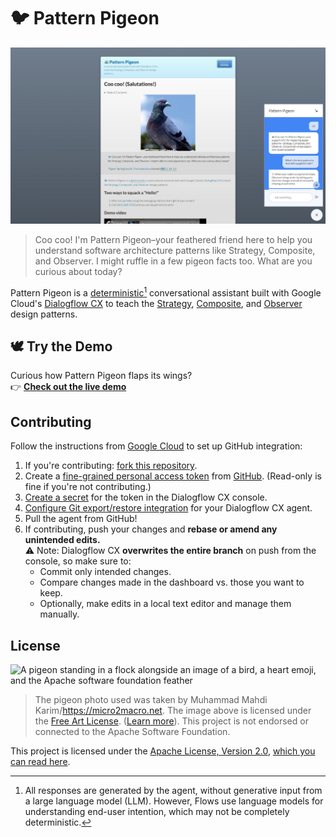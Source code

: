 <!-- Updating this README.md? Remember to update https://github.com/thatrobotdev/Pattern-Pigeon-website/ as well! -->

# 🐦 Pattern Pigeon

![Screenshot](.github/README/Screenshot%202025-04-17%20at%2011-34-51%20Coo%20coo!%20(Salutations!)%20🐦%20Pattern%20Pigeon.png)

> Coo coo! I'm Pattern Pigeon–your feathered friend here to help you understand software architecture patterns like Strategy, Composite, and Observer. I might ruffle in a few pigeon facts too. What are you curious about today?

Pattern Pigeon is a [deterministic](https://cloud.google.com/dialogflow/cx/docs/generative-deterministic#deterministic)[^1] conversational assistant built with Google Cloud's [Dialogflow CX](https://dialogflow.cloud.google.com/cx/projects) to teach the [Strategy](https://en.wikipedia.org/wiki/Strategy_pattern), [Composite](https://en.wikipedia.org/wiki/Composite_pattern), and [Observer](https://en.wikipedia.org/wiki/Observer_pattern) design patterns.

[^1]: All responses are generated by the agent, without generative input from a large language model (LLM). However, Flows use language models for understanding end-user intention, which may not be completely deterministic.

## 🕊️ Try the Demo

Curious how Pattern Pigeon flaps its wings?  
👉 [**Check out the live demo**](https://www.jameskerrane.com/projects/pattern-pigeon/)

## Contributing

Follow the instructions from [Google Cloud](https://cloud.google.com/dialogflow/cx/docs/concept/github) to set up GitHub integration:

1. If you're contributing: [fork this repository](https://github.com/thatrobotdev/Pattern-Pigeon/fork).
2. Create a [fine-grained personal access token](https://cloud.google.com/dialogflow/cx/docs/concept/github#access_token) from [GitHub](https://docs.github.com/en/authentication/keeping-your-account-and-data-secure/creating-a-personal-access-token). (Read-only is fine if you're not contributing.)
3. [Create a secret](https://cloud.google.com/dialogflow/cx/docs/concept/github) for the token in the Dialogflow CX console.
4. [Configure Git export/restore integration](https://cloud.google.com/dialogflow/cx/docs/concept/github#dialogflow_config) for your Dialogflow CX agent.
5. Pull the agent from GitHub!
6. If contributing, push your changes and **rebase or amend any unintended edits.**  
   ⚠️ Note: Dialogflow CX **overwrites the entire branch** on push from the console, so make sure to:
   - Commit only intended changes.
   - Compare changes made in the dashboard vs. those you want to keep.
   - Optionally, make edits in a local text editor and manage them manually.

## License

![A pigeon standing in a flock alongside an image of a bird, a heart emoji, and the Apache software foundation feather](.github/README/Pigeon%20<3%20Apache/Pigeon%20<3%20Apache.png)

> The pigeon photo used was taken by Muhammad Mahdi Karim/<https://micro2macro.net>. The image above is licensed under the [Free Art License](https://artlibre.org/licence/lal/en/). ([Learn more](.github/README/Pigeon%20<3%20Apache/LICENSE)). This project is not endorsed or connected to the Apache Software Foundation.

This project is licensed under the [Apache License, Version 2.0](https://www.apache.org/licenses/LICENSE-2.0.html), [which you can read here](LICENSE).

